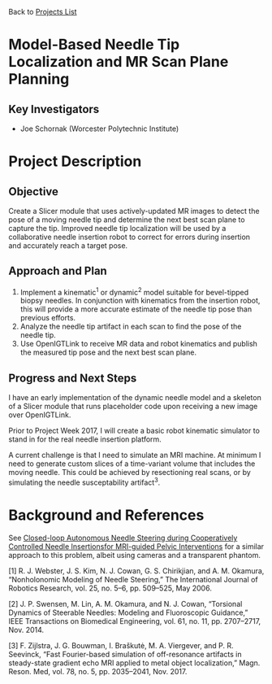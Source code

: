 Back to [Projects List](../../README.md#ProjectsList)

# Model-Based Needle Tip Localization and MR Scan Plane Planning

## Key Investigators

- Joe Schornak (Worcester Polytechnic Institute)

# Project Description

## Objective

Create a Slicer module that uses actively-updated MR images to detect the pose of a moving needle tip and determine the next best scan plane to capture the tip. Improved needle tip localization will be used by a collaborative needle insertion robot to correct for errors during insertion and accurately reach a target pose.

## Approach and Plan

1. Implement a kinematic<sup>1</sup> or dynamic<sup>2</sup> model suitable for bevel-tipped biopsy needles. In conjunction with kinematics from the insertion robot, this will provide a more accurate estimate of the needle tip pose than previous efforts.
2. Analyze the needle tip artifact in each scan to find the pose of the needle tip.
3. Use OpenIGTLink to receive MR data and robot kinematics and publish the measured tip pose and the next best scan plane.

## Progress and Next Steps

I have an early implementation of the dynamic needle model and a skeleton of a Slicer module that runs placeholder code upon receiving a new image over OpenIGTLink.

Prior to Project Week 2017, I will create a basic robot kinematic simulator to stand in for the real needle insertion platform.

A current challenge is that I need to simulate an MRI machine. At minimum I need to generate custom slices of a time-variant volume that includes the moving needle. This could be achieved by resectioning real scans, or by simulating the needle susceptability artifact<sup>3</sup>.

<!--Illustrations: Add pictures and links to videos that demonstrate what has been accomplished.-->

# Background and References

<!--Use this space for information that may help people better understand your project, like links to papers, source code, or data.-->

See [Closed-loop Autonomous Needle Steering during Cooperatively Controlled Needle Insertionsfor MRI-guided Pelvic Interventions](http://hamlyn.doc.ic.ac.uk/hsmr/sites/default/files//HSMR17_proceedings.pdf) for a similar approach to this problem, albeit using cameras and a transparent phantom.

[1] R. J. Webster, J. S. Kim, N. J. Cowan, G. S. Chirikjian, and A. M. Okamura, “Nonholonomic Modeling of Needle Steering,” The International Journal of Robotics Research, vol. 25, no. 5–6, pp. 509–525, May 2006.

[2] J. P. Swensen, M. Lin, A. M. Okamura, and N. J. Cowan, “Torsional Dynamics of Steerable Needles: Modeling and Fluoroscopic Guidance,” IEEE Transactions on Biomedical Engineering, vol. 61, no. 11, pp. 2707–2717, Nov. 2014.

[3] F. Zijlstra, J. G. Bouwman, I. Braškutė, M. A. Viergever, and P. R. Seevinck, “Fast Fourier-based simulation of off-resonance artifacts in steady-state gradient echo MRI applied to metal object localization,” Magn. Reson. Med, vol. 78, no. 5, pp. 2035–2041, Nov. 2017.


